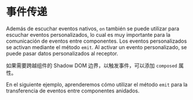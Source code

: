 <template is="exm-article">
<a href="../../publics/examples/event-passing/demo.html" preview></a>
<a href="../../publics/examples/event-passing/comp-one.html" main></a>
<a href="../../publics/examples/event-passing/comp-two.html"></a>
</template>

# 事件传递

Además de escuchar eventos nativos, `on` también se puede utilizar para escuchar eventos personalizados, lo cual es muy importante para la comunicación de eventos entre componentes. Los eventos personalizados se activan mediante el método `emit`. Al activar un evento personalizado, se puede pasar datos personalizados al receptor.

如果需要跨越组件的 Shadow DOM 边界，以触发事件，可以添加 `composed` 属性。

En el siguiente ejemplo, aprenderemos cómo utilizar el método `emit` para la transferencia de eventos entre componentes anidados.
